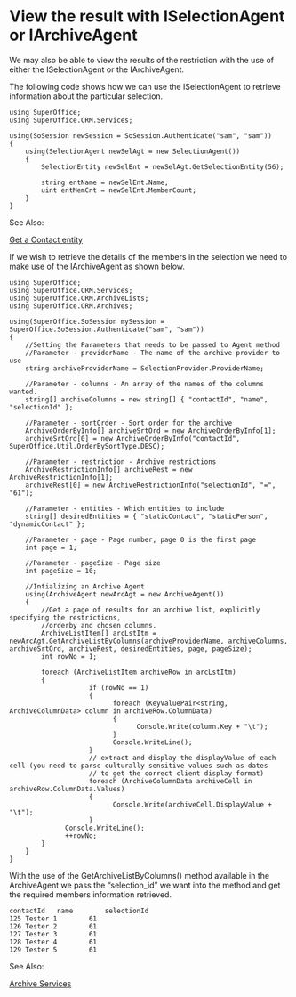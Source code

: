 <properties date="2016-06-24"
SortOrder="7"
/>

View the result with ISelectionAgent or IArchiveAgent
=====================================================

We may also be able to view the results of the restriction with the use of either the ISelectionAgent or the IArchiveAgent.

The following code shows how we can use the ISelectionAgent to retrieve information about the particular selection.

```
using SuperOffice;
using SuperOffice.CRM.Services;
 
using(SoSession newSession = SoSession.Authenticate("sam", "sam"))
{
    using(SelectionAgent newSelAgt = new SelectionAgent())
    {
        SelectionEntity newSelEnt = newSelAgt.GetSelectionEntity(56);
         
        string entName = newSelEnt.Name;
        uint entMemCnt = newSelEnt.MemberCount;
    }
}
```

 

See Also:

[Get a Contact entity](../Get%20a%20contact%20entity.md)

If we wish to retrieve the details of the members in the selection we need to make use of the IArchiveAgent as shown below.

```
using SuperOffice;
using SuperOffice.CRM.Services;
using SuperOffice.CRM.ArchiveLists;
using SuperOffice.CRM.Archives;
 
using(SuperOffice.SoSession mySession = SuperOffice.SoSession.Authenticate("sam", "sam"))
{
    //Setting the Parameters that needs to be passed to Agent method  
    //Parameter - providerName - The name of the archive provider to use
    string archiveProviderName = SelectionProvider.ProviderName;
     
    //Parameter - columns - An array of the names of the columns wanted.
    string[] archiveColumns = new string[] { "contactId", "name", "selectionId" };
     
    //Parameter - sortOrder - Sort order for the archive
    ArchiveOrderByInfo[] archiveSrtOrd = new ArchiveOrderByInfo[1];
    archiveSrtOrd[0] = new ArchiveOrderByInfo("contactId", SuperOffice.Util.OrderBySortType.DESC);
     
    //Parameter - restriction - Archive restrictions
    ArchiveRestrictionInfo[] archiveRest = new ArchiveRestrictionInfo[1];
    archiveRest[0] = new ArchiveRestrictionInfo("selectionId", "=", "61");
     
    //Parameter - entities - Which entities to include
    string[] desiredEntities = { "staticContact", "staticPerson", "dynamicContact" };
     
    //Parameter - page - Page number, page 0 is the first page
    int page = 1;
                     
    //Parameter - pageSize - Page size
    int pageSize = 10;
     
    //Intializing an Archive Agent
    using(ArchiveAgent newArcAgt = new ArchiveAgent())
    {
        //Get a page of results for an archive list, explicitly specifying the restrictions,
        //orderby and chosen columns.
        ArchiveListItem[] arcLstItm = newArcAgt.GetArchiveListByColumns(archiveProviderName, archiveColumns, archiveSrtOrd, archiveRest, desiredEntities, page, pageSize);
        int rowNo = 1;
         
        foreach (ArchiveListItem archiveRow in arcLstItm)
        {
                    if (rowNo == 1)
                    {
                          foreach (KeyValuePair<string, ArchiveColumnData> column in archiveRow.ColumnData)
                          {
                                Console.Write(column.Key + "\t");
                          }
                          Console.WriteLine();
                    }
                    // extract and display the displayValue of each cell (you need to parse culturally sensitive values such as dates
                    // to get the correct client display format)
                    foreach (ArchiveColumnData archiveCell in archiveRow.ColumnData.Values)
                    {
                          Console.Write(archiveCell.DisplayValue + "\t");
                    }
              Console.WriteLine();
              ++rowNo;
        }
    }
}
```

 

With the use of the GetArchiveListByColumns() method available in the ArchiveAgent we pass the “selection\_id” we want into the method and get the required members information retrieved.

```
contactId   name        selectionId
125 Tester 1        61
126 Tester 2        61
127 Tester 3        61
128 Tester 4        61
129 Tester 5        61
```

 

See Also:

[Archive Services](../../../Developer's%20Guide/Archive%20Services/Archive%20Services.md)
